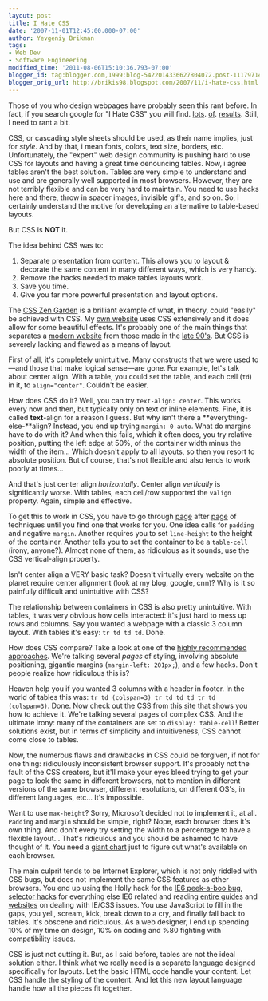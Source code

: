 ```yaml
---
layout: post
title: I Hate CSS
date: '2007-11-01T12:45:00.000-07:00'
author: Yevgeniy Brikman
tags:
- Web Dev
- Software Engineering
modified_time: '2011-08-06T15:10:36.793-07:00'
blogger_id: tag:blogger.com,1999:blog-5422014336627804072.post-1117971464467025140
blogger_orig_url: http://brikis98.blogspot.com/2007/11/i-hate-css.html
---
```


Those of you who design webpages have probably seen this rant before. In fact, 
if you search google for "I Hate CSS" you will find. 
[lots](http://www.evilgeniuschronicles.org/wordpress/2005/06/12/i-hate-css/). 
[of](http://www.artblog.net/?name=2005-08-08-14-24-css). 
[results](http://blog.taragana.com/index.php/archive/i-hate-css-i-hate-hacking-php-hacks/). 
Still, I need to rant a bit. 

CSS, or cascading style sheets should be used, as their name implies, just for 
*style*. And by that, i mean fonts, colors, text size, borders, etc. 
Unfortunately, the "expert" web design community is pushing hard to use CSS 
for layouts and having a great time denouncing tables. Now, i agree tables 
aren't the best solution. Tables are very simple to understand and use and are 
generally well supported in most browsers. However, they are not terribly 
flexible and can be very hard to maintain. You need to use hacks here and 
there, throw in spacer images, invisible gif's, and so on. So, i certainly 
understand the motive for developing an alternative to table-based layouts. 

But CSS is **NOT** it. 

The idea behind CSS was to: 

1. Separate presentation from content. This allows you to layout &amp; decorate the same content in many different ways, which is very handy. 
1. Remove the hacks needed to make tables layouts work. 
1. Save you time. 
1. Give you far more powerful presentation and layout options. 

The [CSS Zen Garden](http://www.csszengarden.com/) is a brilliant example 
of what, in theory, could "easily" be achieved with CSS. My [own 
website](http://www.ybrikman.com/) uses CSS extensively and it does allow for 
some beautiful effects. It's probably one of the main things that separates a 
[modern website](http://www.altavista.com/) from those made in the [late 
90's](http://web.archive.org/web/19970509000911/http://www.altavista.com/). 
But CSS is severely lacking and flawed as a means of layout. 

First of all, it's completely unintuitive. Many constructs that we were used 
to&mdash;and those that make logical sense&mdash;are gone. For example, let's talk 
about center align. With a table, you could set the table, and each cell (`td`) 
in it, to `align="center"`. Couldn't be easier. 

How does CSS do it? Well, you can try `text-align: center`. This works every now 
and then, but typically only on text or inline elements. Fine, it is called 
**text**-align for a reason I guess. But why isn't there a 
**everything-else-**align? Instead, you end up trying `margin: 0 auto`. What do 
margins have to do with it? And when this fails, which it often does, you try 
relative position, putting the left edge at 50%, of the container width minus 
the width of the item... Which doesn't apply to all layouts, so then you 
resort to absolute position. But of course, that's not flexible and also tends 
to work poorly at times... 

And that's just center align *horizontally*. Center align *vertically* is 
significantly worse. With tables, each cell/row supported the `valign` property. 
Again, simple and effective. 

To get this to work in CSS, you have to go through 
[page](http://www.student.oulu.fi/%7Elaurirai/www/css/middle/) after 
[page](http://phrogz.net/CSS/vertical-align/index.html) of techniques until 
you find one that works for you. One idea calls for `padding` and negative 
`margin`. Another requires you to set `line-height` to the height of the 
container. Another tells you to set the container to be a `table-cell` (irony, 
anyone?). Almost none of them, as ridiculous as it sounds, use the CSS 
vertical-align property. 

Isn't center align a VERY basic task? Doesn't virtually every website on the 
planet require center alignment (look at my blog, google, cnn)? Why is it so 
painfully difficult and unintuitive with CSS? 

The relationship between containers in CSS is also pretty unintuitive. With 
tables, it was very obvious how cells interacted: it's just hard to mess up 
rows and columns. Say you wanted a webpage with a classic 3 column layout. 
With tables it's easy: `tr td td td`. Done. 

How does CSS compare? Take a look at one of the [highly recommended 
approaches](http://www.glish.com/css/7.asp). We're talking several *pages* of 
styling, involving absolute positioning, gigantic margins (`margin-left: 201px;`), 
and a few hacks. Don't people realize how ridiculous this is? 

Heaven help you if you wanted 3 columns with a header in footer. In the world 
of tables this was: `tr td (colspan=3) tr td td td tr td (colspan=3)`. Done. Now 
check out the [CSS](http://www.tanfa.co.uk/css/layouts/main.css) from [this 
site](http://www.tanfa.co.uk/css/layouts/css-3-column-layout-v2.asp) that 
shows you how to achieve it. We're talking several pages of complex CSS. And 
the ultimate irony: many of the containers are set to `display: table-cell`! 
Better solutions exist, but in terms of simplicity and intuitiveness, CSS 
cannot come close to tables. 

Now, the numerous flaws and drawbacks in CSS could be forgiven, if not for one 
thing: ridiculously inconsistent browser support. It's probably not the fault 
of the CSS creators, but it'll make your eyes bleed trying to get your page to 
look the same in different browsers, not to mention in different versions of 
the same browser, different resolutions, on different OS's, in different 
languages, etc... It's impossible. 

Want to use `max-height`? Sorry, Microsoft decided not to implement it, at all. 
`Padding` and `margin` should be simple, right? Nope, each browser does it's own 
thing. And don't every try setting the width to a percentage to have a 
flexible layout... That's ridiculous and you should be ashamed to have thought 
of it. You need a [giant chart](http://centricle.com/ref/css/filters/) just to 
figure out what's available on each browser. 

The main culprit tends to be Internet Explorer, which is not only riddled with 
CSS bugs, but does not implement the same CSS features as other browsers. You 
end up using the Holly hack for the [IE6 peek-a-boo 
bug](http://positioniseverything.net/explorer/peekaboo.html), [selector 
hacks](http://www.positioniseverything.net/articles/ie7-dehacker.html) for 
everything else IE6 related and reading [entire 
guides](http://www.webcredible.co.uk/user-friendly-resources/css/internet-explorer.shtml) 
and [websites](http://archive.webstandards.org/css/winie/) on dealing with 
IE/CSS issues. You use JavaScript to fill in the gaps, you yell, scream, kick, 
break down to a cry, and finally fall back to tables. It's obscene and 
ridiculous. As a web designer, I end up spending 10% of my time on design, 10% 
on coding and %80 fighting with compatibility issues. 

CSS is just not cutting it. But, as I said before, tables are not the ideal 
solution either. I think what we really need is a separate language designed 
specifically for layouts. Let the basic HTML code handle your content. Let CSS 
handle the styling of the content. And let this new layout language handle how 
all the pieces fit together. 